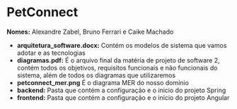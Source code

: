 # PetConnect
**Nomes:** Alexandre Zabel, Bruno Ferrari e Caike Machado

- **arquitetura_software.docx:** Contém os modelos de sistema que vamos adotar e as tecnologias
- **diagramas.pdf:** É o arquivo final da matéria de projeto de software 2, contém todos os objetivos, requisitos funcionais e não funcionais do sistema, além de todos os diagramas que utilizaremos
- **petconnect_mer.png** É o diagrama MER do nosso domínio
- **backend:** Pasta que contém a configuração e o inicio do projeto Spring
- **frontend:** Pasta que contém a configuração e o inicio do projeto Angular
